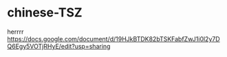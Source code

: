 # chinese-TSZ
herrrr
https://docs.google.com/document/d/19HJkBTDK82bTSKFabfZwJ1i0l2y7DQ6Egy5VOTjRHyE/edit?usp=sharing
